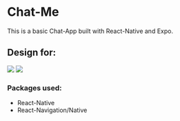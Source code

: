# Chat-Me
This is a basic Chat-App built with React-Native and Expo.

## Design for:

<img src="https://img.shields.io/badge/Android-3DDC84?style=for-the-badge&logo=android&logoColor=white">
<img src="https://img.shields.io/badge/iOS-000000?style=for-the-badge&logo=ios&logoColor=white">

### Packages used:
- React-Native
- React-Navigation/Native
